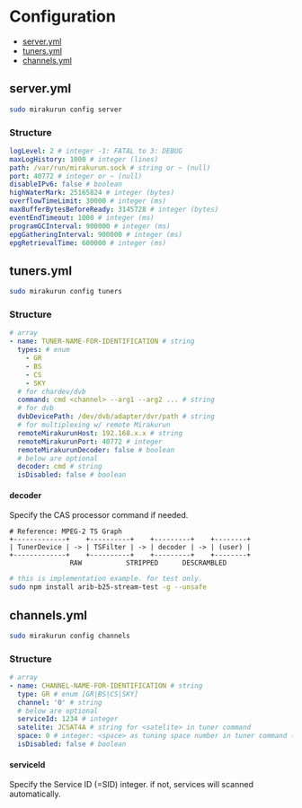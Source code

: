 # Configuration

* [server.yml](#serveryml)
* [tuners.yml](#tunersyml)
* [channels.yml](#channelsyml)

## server.yml

```sh
sudo mirakurun config server
```

### Structure

```yaml
logLevel: 2 # integer -1: FATAL to 3: DEBUG
maxLogHistory: 1000 # integer (lines)
path: /var/run/mirakurun.sock # string or ~ (null)
port: 40772 # integer or ~ (null)
disableIPv6: false # boolean
highWaterMark: 25165824 # integer (bytes)
overflowTimeLimit: 30000 # integer (ms)
maxBufferBytesBeforeReady: 3145728 # integer (bytes)
eventEndTimeout: 1000 # integer (ms)
programGCInterval: 900000 # integer (ms)
epgGatheringInterval: 900000 # integer (ms)
epgRetrievalTime: 600000 # integer (ms)
```

## tuners.yml

```sh
sudo mirakurun config tuners
```

### Structure

```yaml
# array
- name: TUNER-NAME-FOR-IDENTIFICATION # string
  types: # enum
    - GR
    - BS
    - CS
    - SKY
  # for chardev/dvb
  command: cmd <channel> --arg1 --arg2 ... # string
  # for dvb
  dvbDevicePath: /dev/dvb/adapter/dvr/path # string
  # for multiplexing w/ remote Mirakurun
  remoteMirakurunHost: 192.168.x.x # string
  remoteMirakurunPort: 40772 # integer
  remoteMirakurunDecoder: false # boolean
  # below are optional
  decoder: cmd # string
  isDisabled: false # boolean
```

#### decoder

Specify the CAS processor command if needed.

```
# Reference: MPEG-2 TS Graph
+-------------+    +----------+    +---------+    +--------+
| TunerDevice | -> | TSFilter | -> | decoder | -> | (user) |
+-------------+    +----------+    +---------+    +--------+
               RAW           STRIPPED      DESCRAMBLED
```

```sh
# this is implementation example. for test only.
sudo npm install arib-b25-stream-test -g --unsafe
```

## channels.yml

```sh
sudo mirakurun config channels
```

### Structure

```yaml
# array
- name: CHANNEL-NAME-FOR-IDENTIFICATION # string
  type: GR # enum [GR|BS|CS|SKY]
  channel: '0' # string
  # below are optional
  serviceId: 1234 # integer
  satelite: JCSAT4A # string for <satelite> in tuner command
  space: 0 # integer: <space> as tuning space number in tuner command (default: 0)
  isDisabled: false # boolean
```

#### serviceId

Specify the Service ID (=SID) integer.
if not, services will scanned automatically.
